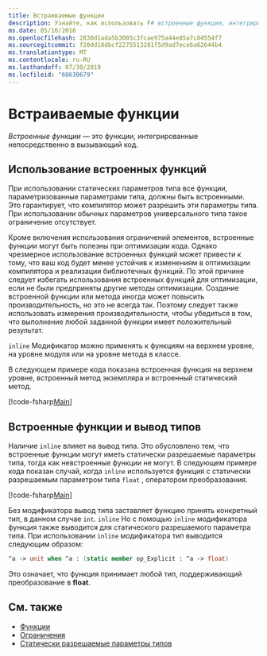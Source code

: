 ```yaml
---
title: Встраиваемые функции
description: Узнайте, как использовать F# встроенные функции, интегрированные непосредственно в вызывающий код.
ms.date: 05/16/2016
ms.openlocfilehash: 2830d1ada5b3005c3fcae975a44e85a7c84554f7
ms.sourcegitcommit: f20dd18dbcf2275513281f5d9ad7ece6a62644b4
ms.translationtype: MT
ms.contentlocale: ru-RU
ms.lasthandoff: 07/30/2019
ms.locfileid: "68630679"
---
```

# <a name="inline-functions"></a>Встраиваемые функции

*Встроенные функции* — это функции, интегрированные непосредственно в вызывающий код.

## <a name="using-inline-functions"></a>Использование встроенных функций

При использовании статических параметров типа все функции, параметризованные параметрами типа, должны быть встроенными. Это гарантирует, что компилятор может разрешить эти параметры типа. При использовании обычных параметров универсального типа такое ограничение отсутствует.

Кроме включения использования ограничений элементов, встроенные функции могут быть полезны при оптимизации кода. Однако чрезмерное использование встроенных функций может привести к тому, что ваш код будет менее устойчив к изменениям в оптимизации компилятора и реализации библиотечных функций. По этой причине следует избегать использования встроенных функций для оптимизации, если не были предприняты другие методы оптимизации. Создание встроенной функции или метода иногда может повысить производительность, но это не всегда так. Поэтому следует также использовать измерения производительности, чтобы убедиться в том, что выполнение любой заданной функции имеет положительный результат.

`inline` Модификатор можно применять к функциям на верхнем уровне, на уровне модуля или на уровне метода в классе.

В следующем примере кода показана встроенная функция на верхнем уровне, встроенный метод экземпляра и встроенный статический метод.

[!code-fsharp[Main](~/samples/snippets/fsharp/lang-ref-3/snippet201.fs)]

## <a name="inline-functions-and-type-inference"></a>Встроенные функции и вывод типов

Наличие `inline` влияет на вывод типа. Это обусловлено тем, что встроенные функции могут иметь статически разрешаемые параметры типа, тогда как невстроенные функции не могут. В следующем примере кода показан случай, когда `inline` используется функция с статически разрешаемым параметром типа `float` , оператором преобразования.

[!code-fsharp[Main](~/samples/snippets/fsharp/lang-ref-3/snippet202.fs)]

Без модификатора вывод типа заставляет функцию принять конкретный тип, в данном случае `int`. `inline` Но с помощью `inline` модификатора функция также выводится для статического разрешаемого параметра типа. При использовании `inline` модификатора тип выводится следующим образом:

```fsharp
^a -> unit when ^a : (static member op_Explicit : ^a -> float)
```

Это означает, что функция принимает любой тип, поддерживающий преобразование в **float**.

## <a name="see-also"></a>См. также

- [Функции](index.md)
- [Ограничения](../generics/constraints.md)
- [Статически разрешаемые параметры типов](../generics/statically-resolved-type-parameters.md)
